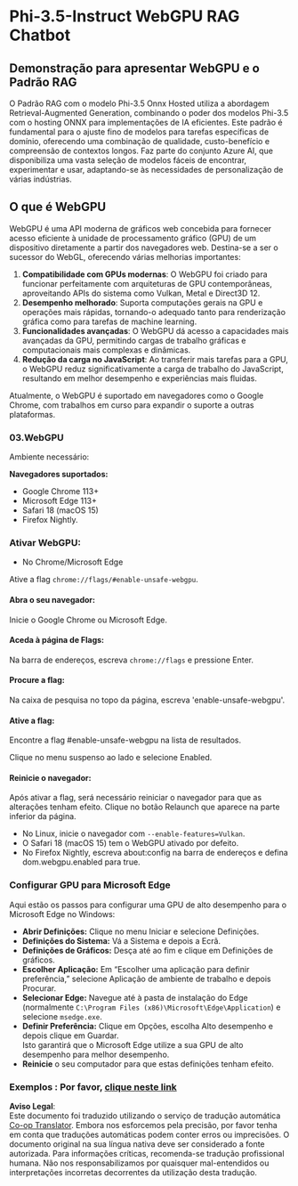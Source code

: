 <!--
CO_OP_TRANSLATOR_METADATA:
{
  "original_hash": "b62864faf628eb07f5231d4885555198",
  "translation_date": "2025-07-17T03:08:58+00:00",
  "source_file": "md/02.Application/01.TextAndChat/Phi3/WebGPUWithPhi35Readme.md",
  "language_code": "pt"
}
-->
# Phi-3.5-Instruct WebGPU RAG Chatbot

## Demonstração para apresentar WebGPU e o Padrão RAG

O Padrão RAG com o modelo Phi-3.5 Onnx Hosted utiliza a abordagem Retrieval-Augmented Generation, combinando o poder dos modelos Phi-3.5 com o hosting ONNX para implementações de IA eficientes. Este padrão é fundamental para o ajuste fino de modelos para tarefas específicas de domínio, oferecendo uma combinação de qualidade, custo-benefício e compreensão de contextos longos. Faz parte do conjunto Azure AI, que disponibiliza uma vasta seleção de modelos fáceis de encontrar, experimentar e usar, adaptando-se às necessidades de personalização de várias indústrias.

## O que é WebGPU  
WebGPU é uma API moderna de gráficos web concebida para fornecer acesso eficiente à unidade de processamento gráfico (GPU) de um dispositivo diretamente a partir dos navegadores web. Destina-se a ser o sucessor do WebGL, oferecendo várias melhorias importantes:

1. **Compatibilidade com GPUs modernas**: O WebGPU foi criado para funcionar perfeitamente com arquiteturas de GPU contemporâneas, aproveitando APIs do sistema como Vulkan, Metal e Direct3D 12.
2. **Desempenho melhorado**: Suporta computações gerais na GPU e operações mais rápidas, tornando-o adequado tanto para renderização gráfica como para tarefas de machine learning.
3. **Funcionalidades avançadas**: O WebGPU dá acesso a capacidades mais avançadas da GPU, permitindo cargas de trabalho gráficas e computacionais mais complexas e dinâmicas.
4. **Redução da carga no JavaScript**: Ao transferir mais tarefas para a GPU, o WebGPU reduz significativamente a carga de trabalho do JavaScript, resultando em melhor desempenho e experiências mais fluidas.

Atualmente, o WebGPU é suportado em navegadores como o Google Chrome, com trabalhos em curso para expandir o suporte a outras plataformas.

### 03.WebGPU  
Ambiente necessário:

**Navegadores suportados:**  
- Google Chrome 113+  
- Microsoft Edge 113+  
- Safari 18 (macOS 15)  
- Firefox Nightly.

### Ativar WebGPU:

- No Chrome/Microsoft Edge

Ative a flag `chrome://flags/#enable-unsafe-webgpu`.

#### Abra o seu navegador:  
Inicie o Google Chrome ou Microsoft Edge.

#### Aceda à página de Flags:  
Na barra de endereços, escreva `chrome://flags` e pressione Enter.

#### Procure a flag:  
Na caixa de pesquisa no topo da página, escreva 'enable-unsafe-webgpu'.

#### Ative a flag:  
Encontre a flag #enable-unsafe-webgpu na lista de resultados.

Clique no menu suspenso ao lado e selecione Enabled.

#### Reinicie o navegador:  

Após ativar a flag, será necessário reiniciar o navegador para que as alterações tenham efeito. Clique no botão Relaunch que aparece na parte inferior da página.

- No Linux, inicie o navegador com `--enable-features=Vulkan`.  
- O Safari 18 (macOS 15) tem o WebGPU ativado por defeito.  
- No Firefox Nightly, escreva about:config na barra de endereços e defina dom.webgpu.enabled para true.

### Configurar GPU para Microsoft Edge  

Aqui estão os passos para configurar uma GPU de alto desempenho para o Microsoft Edge no Windows:

- **Abrir Definições:** Clique no menu Iniciar e selecione Definições.  
- **Definições do Sistema:** Vá a Sistema e depois a Ecrã.  
- **Definições de Gráficos:** Desça até ao fim e clique em Definições de gráficos.  
- **Escolher Aplicação:** Em “Escolher uma aplicação para definir preferência,” selecione Aplicação de ambiente de trabalho e depois Procurar.  
- **Selecionar Edge:** Navegue até à pasta de instalação do Edge (normalmente `C:\Program Files (x86)\Microsoft\Edge\Application`) e selecione `msedge.exe`.  
- **Definir Preferência:** Clique em Opções, escolha Alto desempenho e depois clique em Guardar.  
Isto garantirá que o Microsoft Edge utilize a sua GPU de alto desempenho para melhor desempenho.  
- **Reinicie** o seu computador para que estas definições tenham efeito.

### Exemplos : Por favor, [clique neste link](https://github.com/microsoft/aitour-exploring-cutting-edge-models/tree/main/src/02.ONNXRuntime/01.WebGPUChatRAG)

**Aviso Legal**:  
Este documento foi traduzido utilizando o serviço de tradução automática [Co-op Translator](https://github.com/Azure/co-op-translator). Embora nos esforcemos pela precisão, por favor tenha em conta que traduções automáticas podem conter erros ou imprecisões. O documento original na sua língua nativa deve ser considerado a fonte autorizada. Para informações críticas, recomenda-se tradução profissional humana. Não nos responsabilizamos por quaisquer mal-entendidos ou interpretações incorretas decorrentes da utilização desta tradução.